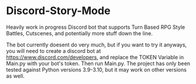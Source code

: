 # Discord-Story-Mode
Heavily work in progress Discord bot that supports Turn Based RPG Style Battles, Cutscenes, and potentially more stuff down the line.

The bot currently doesent do very much, but if you want to try it anyways, you will need to create a discord bot at https://www.discord.com/developers, and replace the TOKEN Variable in Main.py with your bot's token. Then run Main.py. The project has only been tested against Python versions 3.9-3.10, but it may work on other versions as well.
